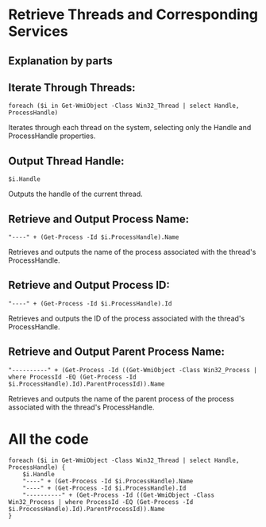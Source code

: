 # Retrieve Threads and Corresponding Services

## Explanation by parts

## Iterate Through Threads:
```
foreach ($i in Get-WmiObject -Class Win32_Thread | select Handle, ProcessHandle)

```
Iterates through each thread on the system, selecting only the Handle and ProcessHandle properties.

## Output Thread Handle:
```
$i.Handle

```
Outputs the handle of the current thread.

## Retrieve and Output Process Name:
```
"----" + (Get-Process -Id $i.ProcessHandle).Name

```
Retrieves and outputs the name of the process associated with the thread's ProcessHandle.

## Retrieve and Output Process ID:
```
"----" + (Get-Process -Id $i.ProcessHandle).Id

```
Retrieves and outputs the ID of the process associated with the thread's ProcessHandle.

## Retrieve and Output Parent Process Name:
```
"----------" + (Get-Process -Id ((Get-WmiObject -Class Win32_Process | where ProcessId -EQ (Get-Process -Id $i.ProcessHandle).Id).ParentProcessId)).Name

```
Retrieves and outputs the name of the parent process of the process associated with the thread's ProcessHandle.

# All the code
```
foreach ($i in Get-WmiObject -Class Win32_Thread | select Handle, ProcessHandle) {
    $i.Handle
    "----" + (Get-Process -Id $i.ProcessHandle).Name
    "----" + (Get-Process -Id $i.ProcessHandle).Id
    "----------" + (Get-Process -Id ((Get-WmiObject -Class Win32_Process | where ProcessId -EQ (Get-Process -Id $i.ProcessHandle).Id).ParentProcessId)).Name
}

```
